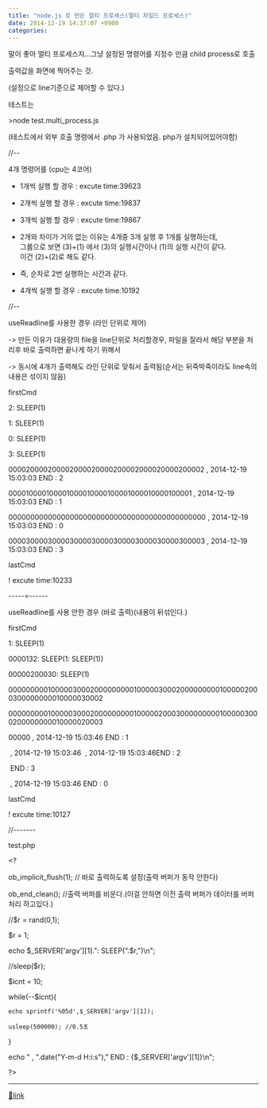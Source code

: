 ```yaml
---
title: "node.js 로 만든 멀티 프로세스(멀티 차일드 프로세스)"
date: 2014-12-19 14:37:07 +0900
categories: 
---
```

  

말이 좋아 멀티 프로세스지...그냥 설정된 명령어를 지정수 만큼 child process로 호출

출력값을 화면에 찍어주는 것.

(설정으로 line기준으로 제어할 수 있다.)

  


테스트는 

&gt;node test.multi_process.js

(테스트에서 외부 호출 명령에서 .php 가 사용되었음. php가 설치되어있어야함)

  


//--

4개 명령어를 (cpu는 4코어)



- 1개씩 실행 할 경우 : excute time:39623
- 2개씩 실행 할 경우 : excute time:19837
- 3개씩 실행 할 경우 : excute time:19867
- 2개와 차이가 거의 없는 이유는 4개중 3개 실행 후 1개를 실행하는데,   
그룹으로 보면 (3)+(1) 에서 (3)의 실행시간이나 (1)의 실행 시간이 같다.  
이건 (2)+(2)로 해도 같다.
- 즉, 순차로 2번 실행하는 시간과 같다.

- 4개씩 실행 할 경우 : excute time:10192

  


//--

useReadline를 사용한 경우 (라인 단위로 제어)

-&gt; 만든 이유가 대용량의 file을 line단위로 처리할경우, 파일을 잘라서 해당 부분을 처리후 바로 출력하면 끝나게 하기 위해서

-&gt; 동시에 4개가 출력해도 라인 단위로 맞춰서 출력됨(순서는 뒤죽박죽이라도 line속의 내용은 섞이지 않음)

  


firstCmd

2: SLEEP(1)

1: SLEEP(1)

0: SLEEP(1)

3: SLEEP(1)

000020000200002000020000200002000020000200002 , 2014-12-19 15:03:03 END : 2

000010000100001000010000100001000010000100001 , 2014-12-19 15:03:03 END : 1

000000000000000000000000000000000000000000000 , 2014-12-19 15:03:03 END : 0

000030000300003000030000300003000030000300003 , 2014-12-19 15:03:03 END : 3

lastCmd

! excute time:10233



  


-----=------

useReadline를 사용 안한 경우 (바로 출력)(내용이 뒤섞인다.)

  


firstCmd

1: SLEEP(1)

0000132: SLEEP(1: SLEEP(1))

  


00000200030: SLEEP(1)

00000000010000030002000000000100000300020000000001000002000300000000010000030002

00000000010000030002000000000100000200030000000001000003000200000000010000020003

00000 , 2014-12-19 15:03:46 END : 1

 , 2014-12-19 15:03:46  , 2014-12-19 15:03:46END : 2

 END : 3

 , 2014-12-19 15:03:46 END : 0

lastCmd

! excute time:10127



  


//-------

test.php

  


&lt;?

ob_implicit_flush(1); // 바로 출력하도록 설정(출력 버퍼가 동작 안한다)

ob_end_clean(); //출력 버퍼를 비운다.(이걸 안하면 이전 출력 버퍼가 데이터를 버퍼처리 하고있다.)

  


//$r = rand(0,1);

$r = 1;

echo $_SERVER['argv'][1].": SLEEP(".$r,")\n";

//sleep($r);

$icnt = 10;

while(--$icnt){

	echo sprintf('%05d',$_SERVER['argv'][1]);

	usleep(500000); //0.5초

}

echo " , ".date("Y-m-d H:i:s")," END : {$_SERVER['argv'][1]}\n";

?&gt;

  ***
[🔗link](http://www.mins01.com/mh/tech/read/914)